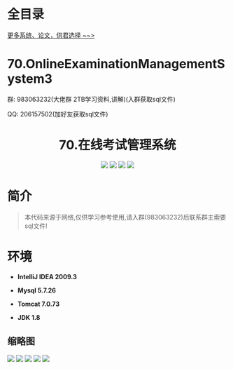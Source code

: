 # 全目录

[更多系统、论文，供君选择 ~~>](https://www.yuque.com/wisebit/blog)
# 70.OnlineExaminationManagementSystem3

<p>群: 983063232(大佬群 2TB学习资料,讲解)(入群获取sql文件)</p>
<p>QQ: 206157502(加好友获取sql文件)</p>

<p><h1 align="center">70.在线考试管理系统</h1></p>


<p align="center">
	<img src="https://img.shields.io/badge/jdk-1.8-orange.svg"/>
    <img src="https://img.shields.io/badge/spring-5.x-lightgrey.svg"/>
    <img src="https://img.shields.io/badge/springmvc-3.x-blue.svg"/>
    <img src="https://img.shields.io/badge/mybatis-3.x-yellow.svg"/>
</p>

# 简介


> 本代码来源于网络,仅供学习参考使用,请入群(983063232)后联系群主索要sql文件!



# 环境

- <b>IntelliJ IDEA 2009.3</b>

- <b>Mysql 5.7.26</b>

- <b>Tomcat 7.0.73</b>

- <b>JDK 1.8</b>




## 缩略图

![](https://bitwise.oss-cn-heyuan.aliyuncs.com/2024/9/10/f5363a67-8d24-4d61-96c4-a33ffba3a604.png)
![](https://bitwise.oss-cn-heyuan.aliyuncs.com/2024/9/10/93d59cca-a54a-4c52-b534-c5066017df20.png)
![](https://bitwise.oss-cn-heyuan.aliyuncs.com/2024/9/10/30edeaa6-d447-49c9-84a4-f5b5d29befa8.png)
![](https://bitwise.oss-cn-heyuan.aliyuncs.com/2024/9/10/06ecafaf-5250-4374-b892-843e86d1c321.png)
![](https://bitwise.oss-cn-heyuan.aliyuncs.com/2024/9/10/aff421dd-0a38-4f14-be22-ea0fb6ee222a.png)




